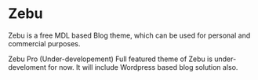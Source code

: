# Zebu
Zebu is a free MDL based Blog theme, which can be used for personal and commercial purposes. 

Zebu Pro (Under-developement)
Full featured theme of Zebu is under-develoment for now. It will include Wordpress based blog solution also.
